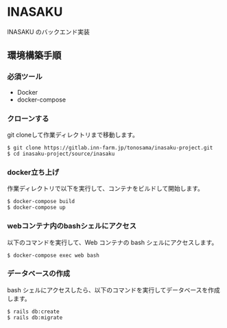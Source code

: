 # INASAKU

INASAKU のバックエンド実装

## 環境構築手順

### 必須ツール

- Docker
- docker-compose

### クローンする

git cloneして作業ディレクトリまで移動します。
```
$ git clone https://gitlab.inn-farm.jp/tonosama/inasaku-project.git
$ cd inasaku-project/source/inasaku
```

### docker立ち上げ

作業ディレクトリで以下を実行して、コンテナをビルドして開始します。
```
$ docker-compose build
$ docker-compose up
```

### webコンテナ内のbashシェルにアクセス

以下のコマンドを実行して、Web コンテナの bash シェルにアクセスします。
```
$ docker-compose exec web bash
```


### データベースの作成

bash シェルにアクセスしたら、以下のコマンドを実行してデータベースを作成します。
```
$ rails db:create
$ rails db:migrate
```
